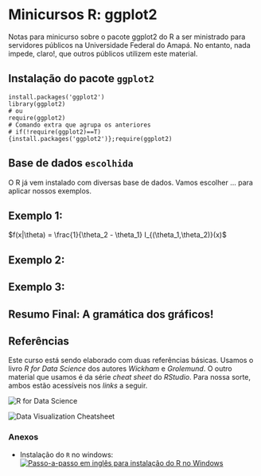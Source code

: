 # Minicursos R: ggplot2
Notas para minicurso sobre o pacote ggplot2 do R a ser ministrado para servidores públicos na Universidade Federal do Amapá. No entanto, nada impede, claro!, que outros públicos utilizem este material.

## Instalação do pacote `ggplot2`
```{r setup, echo=T}
install.packages('ggplot2')
library(ggplot2)
# ou
require(ggplot2)
# Comando extra que agrupa os anteriores
# if(!require(ggplot2)==T){install.packages('ggplot2')};require(ggplot2)

```

## Base de dados `escolhida`
O R já vem instalado com diversas base de dados. Vamos escolher ... para aplicar nossos exemplos.

## Exemplo 1: 
$f(x|\theta) = \frac{1}{\theta_2 - \theta_1} I_{(\theta_1,\theta_2)}(x)$

## Exemplo 2: 

## Exemplo 3: 

## Resumo Final: A gramática dos gráficos!

## Referências
Este curso está sendo elaborado com duas referências básicas. Usamos o livro *R for Data Science* dos autores *Wickham* e *Grolemund*. O outro material que usamos é da série *cheat sheet* do *RStudio*. Para nossa sorte, ambos estão acessíveis nos *links* a seguir.

![R for Data Science](https://d33wubrfki0l68.cloudfront.net/b88ef926a004b0fce72b2526b0b5c4413666a4cb/24a30/cover.png)

![Data Visualization Cheatsheet](https://d33wubrfki0l68.cloudfront.net/21d683072b0c21cbd9b41fc0e37a587ad26b9525/cbf41/wp-content/uploads/2018/08/data-visualization-2.1.png)

### Anexos
- Instalação do `R` no windows: [![Passo-a-passo em inglês para instalação do R no Windows](http://img.youtube.com/vi/ZoPJGmpYJzw/0.jpg)](http://www.youtube.com/watch?v=ZoPJGmpYJzw "Como instalar o R no Windows")
